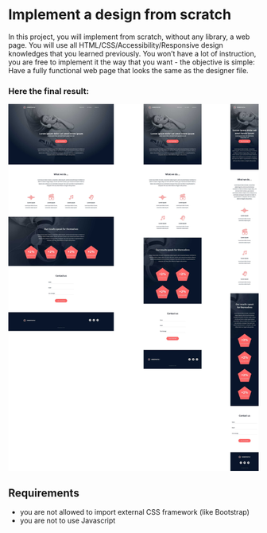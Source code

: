 # Implement a design from scratch
In this project, you will implement from scratch, without any library, a web page. You will use all HTML/CSS/Accessibility/Responsive design knowledges that you learned previously.
You won’t have a lot of instruction, you are free to implement it the way that you want - the objective is simple: Have a fully functional web page that looks the same as the designer file.
<h3> Here the final result: </h3>
<img src="images/img 1.jpg" alt="Figma" title="Figma"> 

<h2> Requirements </h2>
<ul> 
    <li> you are not allowed to import external CSS framework (like Bootstrap) </li>
    <li> you are not to use Javascript </il>
</ul>

